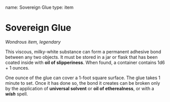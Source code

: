 name: Sovereign Glue type: item

# Sovereign Glue
_Wondrous item, legendary_

This viscous, milky-white substance can form a permanent adhesive bond between any two objects. It must be stored in a jar or flask that has been coated inside with **oil of slipperiness**. When found, a container contains 1d6 + 1 ounces.

One ounce of the glue can cover a 1-foot square surface. The glue takes 1 minute to set. Once it has done so, the bond it creates can be broken only by the application of **universal solvent** or **oil of etherealness**, or with a **_wish_** spell. 